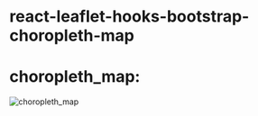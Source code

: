 # react-leaflet-hooks-bootstrap-choropleth-map
# choropleth_map:

![choropleth_map](https://github.com/zhe-student-tafesa/react-leaflet-hooks-bootstrap-choropleth-map/assets/90653761/3174f2a9-39c0-44a5-8809-07d55c8e44b2)
